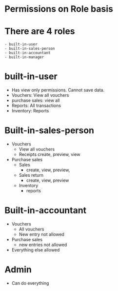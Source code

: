 # Permissions on Role basis
# There are 4 roles
    - built-in-user
    - built-in-sales-person
    - built-in-accountant
    - built-in-manager
# built-in-user
- Has view only permissions. Cannot save data.
- Vouchers: View all vouchers
- purchase sales: view all
- Reports: All transactions
- Inventory: Reports

# Built-in-sales-person
- Vouchers
    - View all vouchers
    - Receipts create, preview, view
- Purchase sales
    - Sales
        - create, view, preview,
    - Sales return
        - create, view, preview
    - Inventory
        - reports

# Built-in-accountant
- Vouchers
    - All vouchers
    - New entry not allowed
- Purchase sales
    - new entries not allowed
- Everything else allowed

# Admin
- Can do everything
